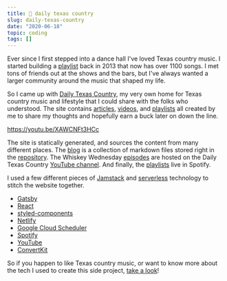 ```yaml
---
title: 🤠 daily texas country
slug: daily-texas-country
date: "2020-06-18"
topic: coding
tags: []
---
```


Ever since I first stepped into a dance hall I've loved Texas country music. I started building a [playlist][playlist] back in 2013 that now has over 1100 songs. I met tons of friends out at the shows and the bars, but I've always wanted a larger community around the music that shaped my life.

So I came up with [Daily Texas Country][dtxc], my very own home for Texas country music and lifestyle that I could share with the folks who understood. The site contains [articles][blog], [videos][episodes], and [playlists][playlists] all created by me to share my thoughts and hopefully earn a buck later on down the line.

https://youtu.be/XAWCNFt3HCc

The site is statically generated, and sources the content from many different places. The [blog][blog] is a collection of markdown files stored right in the [repository][repo]. The Whiskey Wednesday [episodes][episodes] are hosted on the Daily Texas Country [YouTube channel][dtxc-youtube]. And finally, the [playlists][playlists] live in Spotify.

I used a few different pieces of [Jamstack][jamstack] and [serverless][serverless] technology to stitch the website together.

-   [Gatsby][gatsby]
-   [React][react]
-   [styled-components][styled-components]
-   [Netlify][netlify]
-   [Google Cloud Scheduler][gcp]
-   [Spotify][spotify]
-   [YouTube][youtube]
-   [ConvertKit][convertkit]

So if you happen to like Texas country music, or want to know more about the tech I used to create this side project, [take a look][dtxc]!

[playlist]: https://open.spotify.com/playlist/0AbnxNMZqSCVog82luj1Ir?si=D8sld9utTyia641fRghJTQ
[dtxc]: https://dailytexascountry.com
[blog]: http://dailytexascountry.com/posts
[repo]: https://github.com/bradgarropy/dailytexascountry.com
[dtxc-youtube]: https://www.youtube.com/channel/UCpbIlFaiv-3188nAWtgL0Iw
[episodes]: https://dailytexascountry.com/episodes
[playlists]: https://dailytexascountry.com/playlists
[jamstack]: https://jamstack.org
[serverless]: https://serverless.css-tricks.com
[gatsby]: https://gatsbyjs.org
[react]: https://reactjs.org
[styled-components]: https://styled-components.com
[netlify]: https://netlify.com
[gcp]: https://cloud.google.com
[spotify]: https://spotify.com
[youtube]: https://youtube.com
[convertkit]: https://convertkit.com
